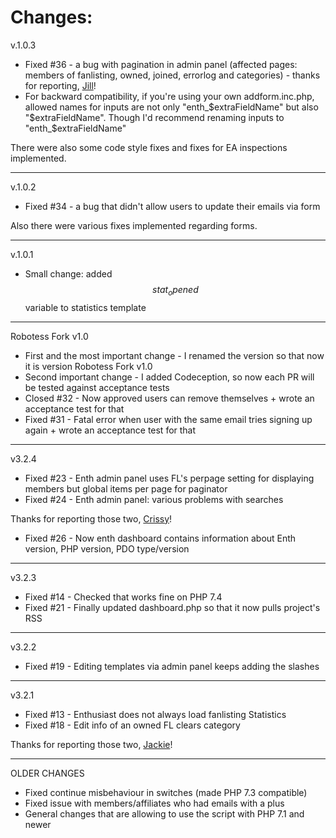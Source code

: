 # Changes:

v.1.0.3

* Fixed #36 - a bug with pagination in admin panel (affected pages: members of fanlisting, owned, joined, errorlog and categories) - thanks for reporting, [Jill](http://totallygirl.net)!
* For backward compatibility, if you're using your own addform.inc.php, allowed names for inputs are not only "enth_$extraFieldName" but also "$extraFieldName". Though I'd recommend renaming inputs to "enth_$extraFieldName"

There were also some code style fixes and fixes for EA inspections implemented.

---

v.1.0.2

* Fixed #34 - a bug that didn't allow users to update their emails via form

Also there were various fixes implemented regarding forms.

---

v.1.0.1

* Small change: added $$stat_opened$$ variable to statistics template

---

Robotess Fork v1.0

* First and the most important change - I renamed the version so that now it is version Robotess Fork v1.0
* Second important change - I added Codeception, so now each PR will be tested against acceptance tests
* Closed #32 - Now approved users can remove themselves + wrote an acceptance test for that
* Fixed #31 - Fatal error when user with the same email tries signing up again + wrote an acceptance test for that

---

v3.2.4

* Fixed #23 - Enth admin panel uses FL's perpage setting for displaying members but global items per page for paginator
* Fixed #24 - Enth admin panel: various problems with searches

Thanks for reporting those two, [Crissy](http://allneonlike.org)!
* Fixed #26 - Now enth dashboard contains information about Enth version, PHP version, PDO type/version

---

v3.2.3

* Fixed #14 - Checked that works fine on PHP 7.4
* Fixed #21 - Finally updated dashboard.php so that it now pulls project's RSS

---

v3.2.2

* Fixed #19 - Editing templates via admin panel keeps adding the slashes

---

v3.2.1

* Fixed #13 - Enthusiast does not always load fanlisting Statistics
* Fixed #18 - Edit info of an owned FL clears category

Thanks for reporting those two, [Jackie](https://www.celes.net)!

---

OLDER CHANGES
* Fixed continue misbehaviour in switches (made PHP 7.3 compatible)
* Fixed issue with members/affiliates who had emails with a plus
* General changes that are allowing to use the script with PHP 7.1 and newer
